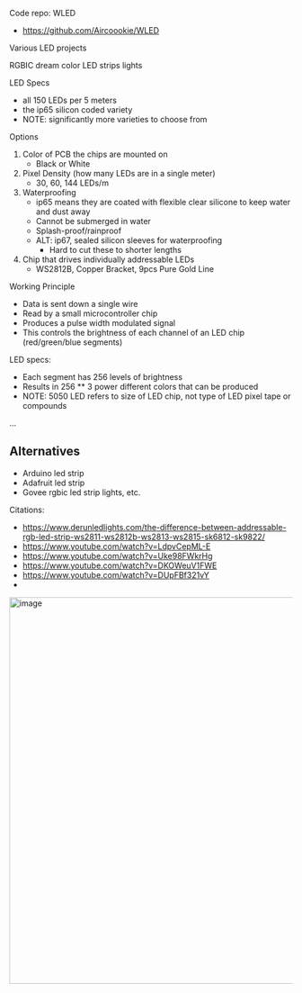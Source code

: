 Code repo: WLED
- https://github.com/Aircoookie/WLED

Various LED projects

RGBIC dream color LED strips lights

LED Specs
- all 150 LEDs per 5 meters
- the ip65 silicon coded variety
- NOTE: significantly more varieties to choose from

Options
1. Color of PCB the chips are mounted on
    - Black or White
2. Pixel Density (how many LEDs are in a single meter)
    - 30, 60, 144 LEDs/m
3. Waterproofing
    - ip65 means they are coated with flexible clear silicone to keep water and dust away
    - Cannot be submerged in water
    - Splash-proof/rainproof
    - ALT: ip67, sealed silicon sleeves for waterproofing
        - Hard to cut these to shorter lengths
4. Chip that drives individually addressable LEDs
    - WS2812B, Copper Bracket, 9pcs Pure Gold Line

Working Principle
- Data is sent down a single wire
- Read by a small microcontroller chip
- Produces a pulse width modulated signal
- This controls the brightness of each channel of an LED chip (red/green/blue segments)

LED specs:
- Each segment has 256 levels of brightness
- Results in 256 ** 3 power different colors that can be produced
- NOTE: 5050 LED refers to size of LED chip, not type of LED pixel tape or compounds

...


## Alternatives
- Arduino led strip
- Adafruit led strip
- Govee rgbic led strip lights, etc.

Citations:
- https://www.derunledlights.com/the-difference-between-addressable-rgb-led-strip-ws2811-ws2812b-ws2813-ws2815-sk6812-sk9822/
- https://www.youtube.com/watch?v=LdpvCepML-E
- https://www.youtube.com/watch?v=Uke98FWkrHg
- https://www.youtube.com/watch?v=DKOWeuV1FWE
- https://www.youtube.com/watch?v=DUpFBf321vY
- 

<img width="687" alt="image" src="https://github.com/user-attachments/assets/5c230b92-e246-4657-a8d2-71884f73c3b4">
